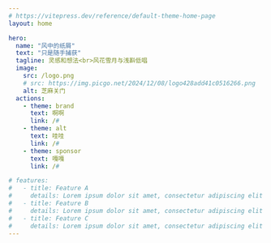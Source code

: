```yaml
---
# https://vitepress.dev/reference/default-theme-home-page
layout: home

hero:
  name: "风中的纸屑"
  text: "只是随手捕获"
  tagline: 灵感和想法<br>风花雪月与浅斟低唱
  image:
    src: /logo.png
    # src: https://img.picgo.net/2024/12/08/logo428add41c0516266.png
    alt: 芝麻关门
  actions:
    - theme: brand
      text: 啊啊
      link: /#
    - theme: alt
      text: 哇哇
      link: /#
    - theme: sponsor
      text: 嘎嘎
      link: /#

# features:
#   - title: Feature A
#     details: Lorem ipsum dolor sit amet, consectetur adipiscing elit
#   - title: Feature B
#     details: Lorem ipsum dolor sit amet, consectetur adipiscing elit
#   - title: Feature C
#     details: Lorem ipsum dolor sit amet, consectetur adipiscing elit
---
```

